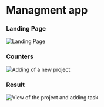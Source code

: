 # Managment app
### Landing Page
![Landing Page](/src/assets/main-page.png)
### Counters
![Adding of a new project](/src/assets/add-project.png)
### Result
![View of the project and adding task](/src/assets/project-adn-add-task.png)
